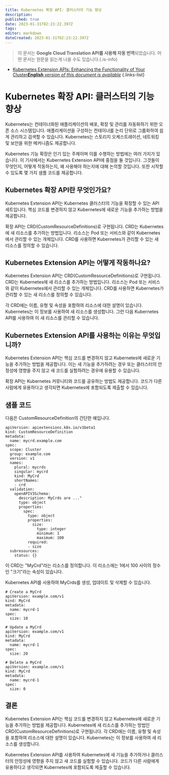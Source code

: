 ```yaml
---
title: Kubernetes 확장 API: 클러스터의 기능 향상
description: 
published: true
date: 2023-01-31T02:23:22.397Z
tags: 
editor: markdown
dateCreated: 2023-01-31T02:23:22.397Z
---
```


> 이 문서는 **Google Cloud Translation API를 사용해 자동 번역**되었습니다.
어떤 문서는 원문을 읽는게 나을 수도 있습니다.{.is-info}
- [Kubernetes Extension APIs: Enhancing the Functionality of Your Cluster***English** version of this document is available*](/en/Knowledge-base/Kubernetes/kubernetes-extension-apis-enhancing-the-functionality-of-your-cluster)
{.links-list}



# Kubernetes 확장 API: 클러스터의 기능 향상

Kubernetes는 컨테이너화된 애플리케이션의 배포, 확장 및 관리를 자동화하기 위한 오픈 소스 시스템입니다. 애플리케이션을 구성하는 컨테이너를 논리 단위로 그룹화하여 쉽게 관리하고 검색할 수 있습니다. Kubernetes는 스토리지 오케스트레이션, 네트워킹 및 보안을 위한 메커니즘도 제공합니다.

Kubernetes 기능 확장은 인기 있는 주제이며 이를 수행하는 방법에는 여러 가지가 있습니다. 이 기사에서는 Kubernetes Extension API에 중점을 둘 것입니다. 그것들이 무엇인지, 어떻게 작동하는지, 왜 사용해야 하는지에 대해 논의할 것입니다. 또한 시작할 수 있도록 몇 가지 샘플 코드를 제공합니다.

## Kubernetes 확장 API란 무엇인가요?

Kubernetes Extension API는 Kubernetes 클러스터의 기능을 확장할 수 있는 API 세트입니다. 핵심 코드를 변경하지 않고 Kubernetes에 새로운 기능을 추가하는 방법을 제공합니다.

확장 API는 CRD(CustomResourceDefinitions)로 구현됩니다. CRD는 Kubernetes에 새 리소스를 추가하는 방법입니다. 리소스는 Pod 또는 서비스와 같이 Kubernetes에서 관리할 수 있는 개체입니다. CRD를 사용하면 Kubernetes가 관리할 수 있는 새 리소스를 정의할 수 있습니다.

## Kubernetes Extension API는 어떻게 작동하나요?

Kubernetes Extension API는 CRD(CustomResourceDefinitions)로 구현됩니다. CRD는 Kubernetes에 새 리소스를 추가하는 방법입니다. 리소스는 Pod 또는 서비스와 같이 Kubernetes에서 관리할 수 있는 개체입니다. CRD를 사용하면 Kubernetes가 관리할 수 있는 새 리소스를 정의할 수 있습니다.

각 CRD에는 이름, 유형 및 속성을 포함하여 리소스에 대한 설명이 있습니다. Kubernetes는 이 정보를 사용하여 새 리소스를 생성합니다. 그런 다음 Kubernetes API를 사용하여 이 새 리소스를 관리할 수 있습니다.

## Kubernetes Extension API를 사용하는 이유는 무엇입니까?

Kubernetes Extension API는 핵심 코드를 변경하지 않고 Kubernetes에 새로운 기능을 추가하는 방법을 제공합니다. 이는 새 기능을 추가하려는 경우 또는 클러스터의 안정성에 영향을 주지 않고 새 코드를 실험하려는 경우에 유용할 수 있습니다.

확장 API는 Kubernetes 커뮤니티와 코드를 공유하는 방법도 제공합니다. 코드가 다른 사람에게 유용하다고 생각되면 Kubernetes에 포함되도록 제출할 수 있습니다.

## 샘플 코드

다음은 CustomResourceDefinition의 간단한 예입니다.

```
apiVersion: apiextensions.k8s.io/v1beta1
kind: CustomResourceDefinition
metadata:
  name: mycrd.example.com
spec:
  scope: Cluster
  group: example.com
  version: v1
  names:
    plural: mycrds
    singular: mycrd
    kind: MyCrd
    shortNames:
    - crd
  validation:
    openAPIV3Schema:
      description: MyCrds are ..."
      type: object
      properties:
        spec:
          type: object
          properties:
            size:
              type: integer
              minimum: 1
              maximum: 100
          required:
          - size
  subresources:
    status: {}
```

이 CRD는 "MyCrd"라는 리소스를 정의합니다. 이 리소스에는 1에서 100 사이의 정수인 "크기"라는 속성이 있습니다.

Kubernetes API를 사용하여 MyCrds를 생성, 업데이트 및 삭제할 수 있습니다.

```
# Create a MyCrd
apiVersion: example.com/v1
kind: MyCrd
metadata:
  name: mycrd-1
spec:
  size: 10

# Update a MyCrd
apiVersion: example.com/v1
kind: MyCrd
metadata:
  name: mycrd-1
spec:
  size: 20

# Delete a MyCrd
apiVersion: example.com/v1
kind: MyCrd
metadata:
  name: mycrd-1
spec:
  size: 0
```

## 결론

Kubernetes Extension API는 핵심 코드를 변경하지 않고 Kubernetes에 새로운 기능을 추가하는 방법을 제공합니다. Kubernetes에 새 리소스를 추가하는 방법인 CRD(CustomResourceDefinitions)로 구현됩니다. 각 CRD에는 이름, 유형 및 속성을 포함하여 리소스에 대한 설명이 있습니다. Kubernetes는 이 정보를 사용하여 새 리소스를 생성합니다.

Kubernetes Extension API를 사용하여 Kubernetes에 새 기능을 추가하거나 클러스터의 안정성에 영향을 주지 않고 새 코드를 실험할 수 있습니다. 코드가 다른 사람에게 유용하다고 생각되면 Kubernetes에 포함되도록 제출할 수 있습니다.